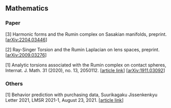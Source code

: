 ## Mathematics

### Paper

[3] Harmonic forms and the Rumin complex on Sasakian manifolds, preprint.
[[arXiv:2204.03446](https://arxiv.org/abs/2204.03446)]

[2] Ray-Singer Torsion and the Rumin Laplacian on lens spaces, preprint.
[[arXiv:2009.03276](https://arxiv.org/abs/2009.03276)]

[1] Analytic torsions associated with the Rumin complex on contact spheres, Internat. J. Math. 31 (2020), no. 13, 2050112.
[[article link](https://www.worldscientific.com/doi/10.1142/S0129167X20501128)]
[[arXiv:1911.03092](https://arxiv.org/abs/1911.03092)]

### Others

[1] Behavior prediction with purchasing data, Suurikagaku Jissenkenkyu Letter 2021, LMSR 2021-1, August 23, 2021.
[[article link](https://www.ms.u-tokyo.ac.jp/lmsr/pdf/2021-1.pdf)]
